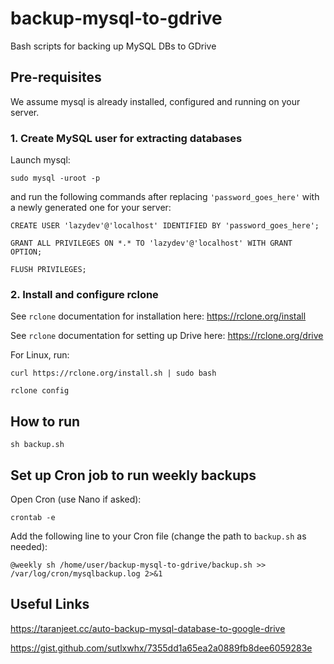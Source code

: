 # backup-mysql-to-gdrive

Bash scripts for backing up MySQL DBs to GDrive

## Pre-requisites

We assume mysql is already installed, configured and running on your server.

### 1. Create MySQL user for extracting databases

Launch mysql:
```
sudo mysql -uroot -p
```
and run the following commands after replacing `'password_goes_here'` with a newly generated one for your server:

```
CREATE USER 'lazydev'@'localhost' IDENTIFIED BY 'password_goes_here';

GRANT ALL PRIVILEGES ON *.* TO 'lazydev'@'localhost' WITH GRANT OPTION;

FLUSH PRIVILEGES;
```

### 2. Install and configure rclone

See `rclone` documentation for installation here: https://rclone.org/install

See `rclone` documentation for setting up Drive here: https://rclone.org/drive

For Linux, run:
```
curl https://rclone.org/install.sh | sudo bash

rclone config
```

## How to run

```
sh backup.sh
```

## Set up Cron job to run weekly backups

Open Cron (use Nano if asked):
```
crontab -e
```

Add the following line to your Cron file (change the path to `backup.sh` as needed):
```
@weekly sh /home/user/backup-mysql-to-gdrive/backup.sh >> /var/log/cron/mysqlbackup.log 2>&1
```

## Useful Links
https://taranjeet.cc/auto-backup-mysql-database-to-google-drive

https://gist.github.com/sutlxwhx/7355dd1a65ea2a0889fb8dee6059283e
